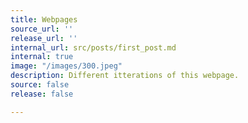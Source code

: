 ```yaml
---
title: Webpages
source_url: ''
release_url: ''
internal_url: src/posts/first_post.md
internal: true
image: "/images/300.jpeg"
description: Different itterations of this webpage.
source: false
release: false

---
```

